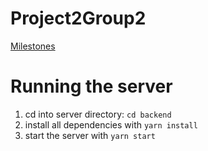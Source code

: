 # Project2Group2

[Milestones](https://github.students.cs.ubc.ca/CPSC410-2022W-T1/Project2Group2/wiki/Milestones)

# Running the server
1. cd into server directory: `cd backend`
1. install all dependencies with `yarn install`
2. start the server with `yarn start`